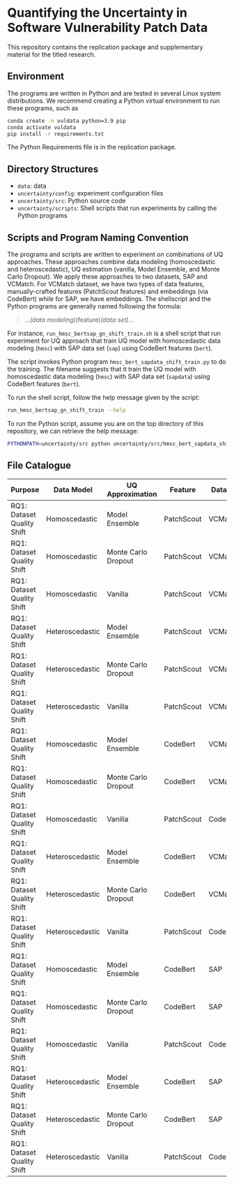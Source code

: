 # Quantifying the Uncertainty in Software Vulnerability Patch Data

This repository contains the replication package and supplementary material for the titled research.

## Environment
The programs are written in Python and are tested in several Linux system
distributions. We recommend creating a Python virtual environment to run these
programs, such as
```bash
conda create -n vuldata python=3.9 pip
conda activate vuldata
pip install -r requirements.txt
```
The Python Requirements file is in the replication package.

## Directory Structures
- `data`: data
- `uncertainty/config`: experiment configuration files
- `uncertainty/src`: Python source code
- `uncertainty/scripts`: Shell scripts that run experiments by calling the Python programs

## Scripts and Program Naming Convention
The programs and scripts are written to experiment on combinations of UQ
approaches. These approaches combine data modeling (homoscedastic and heteroscedastic),
UQ estimation (vanilla, Model Ensemble, and Monte Carlo Dropout). We apply these
approaches to two datasets, SAP and VCMatch. For VCMatch dataset, we have two
types of data features, manually-crafted features (PatchScout features) and
embeddings (via CodeBert) while for SAP, we have embeddings. The shellscript
and the Python programs are generally named following the formula:
> ..._(data modeling)_(feature)_(data set)_...

For instance, `run_hmsc_bertsap_gn_shift_train.sh` is a shell script that run
experiment for UQ approach that train UQ model with homoscedastic data modeling
(`hmsc`) with SAP data set (`sap`) using CodeBert features (`bert`).

The script invokes Python program `hmsc_bert_sapdata_shift_train.py` to do the
training. The filename suggests that it train the UQ model with homoscedastic
data modeling (`hmsc`)  with SAP data set (`sapdata`) using CodeBert features
(`bert`).

To run the shell script, follow the help message given by the script:
```bash
run_hmsc_bertsap_gn_shift_train --help
```

To run the Python script, assume you are on the top directory of this repository,
we can retrieve the help message:
```bash
PYTHONPATH=uncertainty/src python uncertainty/src/hmsc_bert_sapdata_shift_train.py --help
```

## File Catalogue
|Purpose|Data Model|UQ Approximation|Feature| Dataset|Shell Script| Main Python Program | Python Package |
|-------|----------|----------------|-------|--------|------------|---------------------|----------------|
| RQ1: Dataset Quality Shift|Homoscedastic|Model Ensemble|PatchScout|VCMatch|run_hmsc_psvcm_gn_shift_train.sh|htsc_ps_vcmdata_shift_train.py|uqmodel.ensemble|
| RQ1: Dataset Quality Shift|Homoscedastic|Monte Carlo Dropout|PatchScout|VCMatch|run_hmsc_psvcm_gn_shift_train.sh|htsc_ps_vcmdata_shift_train.py|uqmodel.ensemble|
| RQ1: Dataset Quality Shift|Homoscedastic|Vanilla|PatchScout|VCMatch|run_hmsc_psvcm_gn_shift_train.sh|hmsc_ps_vcmdata_shift_train.py|uqmodel.ensemble|
| RQ1: Dataset Quality Shift|Heteroscedastic|Model Ensemble|PatchScout|VCMatch|run_htsc_psvcm_gn_shift_train.sh|hmsc_ps_vcmdata_shift_train.py|uqmodel.ensemble|
| RQ1: Dataset Quality Shift|Heteroscedastic|Monte Carlo Dropout|PatchScout|VCMatch|run_htsc_psvcm_gn_shift_train.sh|hmsc_ps_vcmdata_shift_train.py|uqmodel.ensemble|
| RQ1: Dataset Quality Shift|Heteroscedastic|Vanilla|PatchScout|VCMatch|run_htsc_psvcm_gn_shift_train.sh|htsc_ps_vcmdata_shift_train.py|uqmodel.ensemble|
| RQ1: Dataset Quality Shift|Homoscedastic|Model Ensemble|CodeBert|VCMatch|run_bert_bertvcm_gn_shift_train.sh|htsc_bert_vcmdata_shift_train.py|uqmodel.ensemble|
| RQ1: Dataset Quality Shift|Homoscedastic|Monte Carlo Dropout|CodeBert|VCMatch|run_hmsc_bertvcm_gn_shift_train.sh|htsc_bert_vcmdata_shift_train.py|uqmodel.ensemble|
| RQ1: Dataset Quality Shift|Homoscedastic|Vanilla|PatchScout|CodeBert|VCMatch|run_hmsc_bertvcm_gn_shift_train.sh|htsc_bert_vcmdata_shift_train.py|uqmodel.ensemble|
| RQ1: Dataset Quality Shift|Heteroscedastic|Model Ensemble|CodeBert|VCMatch|run_htsc_bertvcm_gn_shift_train.sh|htsc_bert_vcmdata_shift_train.py|uqmodel.ensemble|
| RQ1: Dataset Quality Shift|Heteroscedastic|Monte Carlo Dropout|CodeBert|VCMatch|run_htsc_bertvcm_gn_shift_train.sh|htsc_bert_vcmdata_shift_train.py|uqmodel.ensemble|
| RQ1: Dataset Quality Shift|Heteroscedastic|Vanilla|PatchScout|CodeBert|VCMatch|run_htsc_bertvcm_gn_shift_train.sh|htsc_bert_vcmdata_shift_train.py|uqmodel.ensemble|
| RQ1: Dataset Quality Shift|Homoscedastic|Model Ensemble|CodeBert|SAP|run_bert_bertsap_gn_shift_train.sh|htsc_bert_sapdata_shift_train.py|uqmodel.ensemble|
| RQ1: Dataset Quality Shift|Homoscedastic|Monte Carlo Dropout|CodeBert|SAP|run_hmsc_bertsap_gn_shift_train.sh|htsc_bert_vcmdata_shift_train.py|uqmodel.ensemble|
| RQ1: Dataset Quality Shift|Homoscedastic|Vanilla|PatchScout|CodeBert|SAP|run_hmsc_bertsap_gn_shift_train.sh|htsc_bert_sapdata_shift_train.py|uqmodel.ensemble|
| RQ1: Dataset Quality Shift|Heteroscedastic|Model Ensemble|CodeBert|SAP|run_htsc_bertsap_gn_shift_train.sh|htsc_bert_sapdata_shift_train.py|uqmodel.ensemble|
| RQ1: Dataset Quality Shift|Heteroscedastic|Monte Carlo Dropout|CodeBert|SAP|run_htsc_bertsap_gn_shift_train.sh|htsc_bert_sapdata_shift_train.py|uqmodel.ensemble|
| RQ1: Dataset Quality Shift|Heteroscedastic|Vanilla|PatchScout|CodeBert|SAP|run_htsc_bertsap_gn_shift_train.sh|htsc_bert_sapdata_shift_train.py|uqmodel.ensemble|
